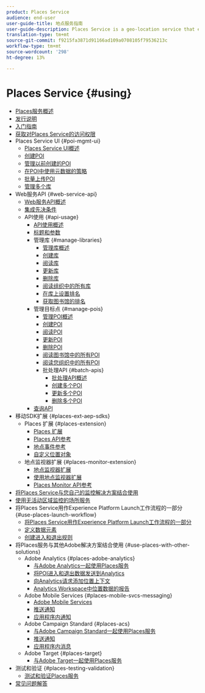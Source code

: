 ```yaml
---
product: Places Service
audience: end-user
user-guide-title: 地点服务指南
user-guide-description: Places Service is a geo-location service that enables mobile apps with location awareness to understand the location context.
translation-type: tm+mt
source-git-commit: f9215fa3871d91166ad109a0708105f79536213c
workflow-type: tm+mt
source-wordcount: '298'
ht-degree: 13%

---
```



# Places Service {#using}

+ [Places服务概述](home.md)
+ [发行说明](release-notes.md)
+ [入门指南](getting-started.md)
+ [获取对Places Service的访问权限](places-gain-access.md)
+ Places Service UI {#poi-mgmt-ui}
   + [Places Service UI概述](poi-mgmt-ui/poi-mgmt-ui-overview.md)
   + [创建POI](poi-mgmt-ui/create-a-poi-ui.md)
   + [管理以前创建的POI](poi-mgmt-ui/managing-pois-in-the-places-ui.md)
   + [在POI中使用元数据的策略](poi-mgmt-ui/metadata-with-pois.md)
   + [批量上传POI](poi-mgmt-ui/bulk-upload-pois.md)
   + [管理多个库](poi-mgmt-ui/manage-libraries-in-the-places-ui.md)
+ Web服务API {#web-service-api}
   + [Web服务API概述](web-service-api/places-web-services.md)
   + [集成先决条件](web-service-api/adobe-i-o-integration.md)
   + API使用 {#api-usage}
      + [API使用概述](web-service-api/api-usage/api-usage-overview.md)
      + [标题和参数](web-service-api/api-usage/headers-and-parameters.md)
      + 管理库 {#manage-libraries}
         + [管理库概述](web-service-api/api-usage/manage-libraries/manage-libraries.md)
         + [创建库](web-service-api/api-usage/manage-libraries/create-a-library.md)
         + [阅读库](web-service-api/api-usage/manage-libraries/read-a-library.md)
         + [更新库](web-service-api/api-usage/manage-libraries/update-a-library.md)
         + [删除库](web-service-api/api-usage/manage-libraries/delete-a-library.md)
         + [阅读组织中的所有库](web-service-api/api-usage/manage-libraries/read-all-libraries-in-your-organization.md)
         + [在库上设置排名](web-service-api/api-usage/manage-libraries/set-a-ran-on-your-libraries.md)
         + [获取图书馆的排名](web-service-api/api-usage/manage-libraries/get-a-librarys-rank.md)
      + 管理目标点 {#manage-pois}
         + [管理POI概述](web-service-api/api-usage/manage-pois/manage-pois.md)
         + [创建POI](web-service-api/api-usage/manage-pois/create-a-poi.md)
         + [阅读POI](web-service-api/api-usage/manage-pois/read-a-poi.md)
         + [更新POI](web-service-api/api-usage/manage-pois/update-a-poi.md)
         + [删除POI](web-service-api/api-usage/manage-pois/delete-a-poi.md)
         + [阅读图书馆中的所有POI](web-service-api/api-usage/manage-pois/read-all-pois-in-a-library.md)
         + [阅读您组织中的所有POI](web-service-api/api-usage/manage-pois/read-all-pois-in-your-organization.md)
         + 批处理API {#batch-apis}
            + [批处理API概述](web-service-api/api-usage/manage-pois/batch-apis/batch-apis.md)
            + [创建多个POI](web-service-api/api-usage/manage-pois/batch-apis/create-multiple-pois.md)
            + [更新多个POI](web-service-api/api-usage/manage-pois/batch-apis/update-multiple-pois.md)
            + [删除多个POI](web-service-api/api-usage/manage-pois/batch-apis/delete-multiple-pois.md)
      + [查询API](web-service-api/api-usage/query-apis.md)
+ 移动SDK扩展 {#places-ext-aep-sdks}
   + Places 扩展 {#places-extension}
      + [Places 扩展](places-ext-aep-sdks/places-extension/places-extension.md)
      + [Places API参考](places-ext-aep-sdks/places-extension/places-api-reference.md)
      + [地点事件参考](places-ext-aep-sdks/places-extension/places-event-ref.md)
      + [自定义位置对象](places-ext-aep-sdks/places-extension/cust-places-objects.md)
   + 地点监视器扩展 {#places-monitor-extension}
      + [地点监视器扩展](places-ext-aep-sdks/places-monitor-extension/places-monitor-extension.md)
      + [使用地点监视器扩展](places-ext-aep-sdks/places-monitor-extension/using-places-monitor-extension.md)
      + [Places Monitor API参考](places-ext-aep-sdks/places-monitor-extension/places-monitor-api-reference.md)
+ [将Places Service与您自己的监控解决方案结合使用](using-your-own-monitor.md)
+ [使用无活动区域监控的场所服务](use-places-without-active-monitoring.md)
+ 将Places Service用作Experience Platform Launch工作流程的一部分 {#use-places-launch-workflow}
   + [将Places Service用作Experience Platform Launch工作流程的一部分](use-places-launch-workflow/places-launch-workflow.md)
   + [定义数据元素](use-places-launch-workflow/define-data-elements.md)
   + [创建进入和退出规则](use-places-launch-workflow/create-rule-places-property.md)
+ 将Places服务与其他Adobe解决方案结合使用 {#use-places-with-other-solutions}
   + Adobe Analytics {#places-adobe-analytics}
      + [与Adobe Analytics一起使用Places服务](use-places-with-other-solutions/places-adobe-analytics/use-places-analytics-overview.md)
      + [将POI进入和退出数据发送到Analytics](use-places-with-other-solutions/places-adobe-analytics/use-places-adobe-analytics.md)
      + [向Analytics请求添加位置上下文](use-places-with-other-solutions/places-adobe-analytics/run-reports-aa-places-data.md)
      + [Analytics Workspace中位置数据的报告](use-places-with-other-solutions/places-adobe-analytics/places-in-workspace.md)
   + Adobe Mobile Services {#places-mobile-svcs-messaging}
      + [Adobe Mobile Services](use-places-with-other-solutions/places-mobile-svcs-for-messaging/use-places-mobie-svcs-messaging.md)
      + [推送通知](use-places-with-other-solutions/places-mobile-svcs-for-messaging/mobile-svcs-messaging-push.md)
      + [应用程序内通知](use-places-with-other-solutions/places-mobile-svcs-for-messaging/mobile-svcs-messaging-inapp.md)
   + Adobe Campaign Standard {#places-acs}
      + [与Adobe Campaign Standard一起使用Places服务](use-places-with-other-solutions/places-acs/places-acs-overview.md)
      + [推送通知](use-places-with-other-solutions/places-acs/places-acs-push-notifications.md)
      + [应用程序内消息](use-places-with-other-solutions/places-acs/places-acs-in-app-messages.md)
   + Adobe Target {#places-target}
      + [与Adobe Target一起使用Places服务](use-places-with-other-solutions/places-target/places-target.md)
+ 测试和验证 {#places-testing-validation}
   + [测试和验证Places服务](places-testing-validation/test-validate-places.md)
+ [常见问题解答](places-faqs.md)
